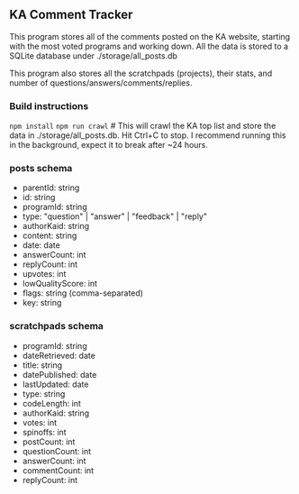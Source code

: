 ## KA Comment Tracker
This program stores all of the comments posted on the KA website, starting with the most voted programs and working down. All the data is stored to a SQLite database under ./storage/all_posts.db

This program also stores all the scratchpads (projects), their stats, and number of questions/answers/comments/replies. 


### Build instructions
`npm install`
`npm run crawl` # This will crawl the KA top list and store the data in ./storage/all_posts.db. Hit Ctrl+C to stop. I recommend running this in the background, expect it to break after ~24 hours.


### posts schema
- parentId: string
- id: string
- programId: string
- type: "question" | "answer" | "feedback" | "reply"
- authorKaid: string
- content: string
- date: date
- answerCount: int
- replyCount: int
- upvotes: int
- lowQualityScore: int
- flags: string (comma-separated)
- key: string


### scratchpads schema
- programId: string
- dateRetrieved: date
- title: string
- datePublished: date
- lastUpdated: date
- type: string
- codeLength: int
- authorKaid: string
- votes: int
- spinoffs: int
- postCount: int
- questionCount: int
- answerCount: int
- commentCount: int
- replyCount: int
